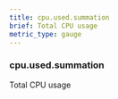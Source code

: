 ```yaml
---
title: cpu.used.summation
brief: Total CPU usage
metric_type: gauge
---
```

### cpu.used.summation

Total CPU usage